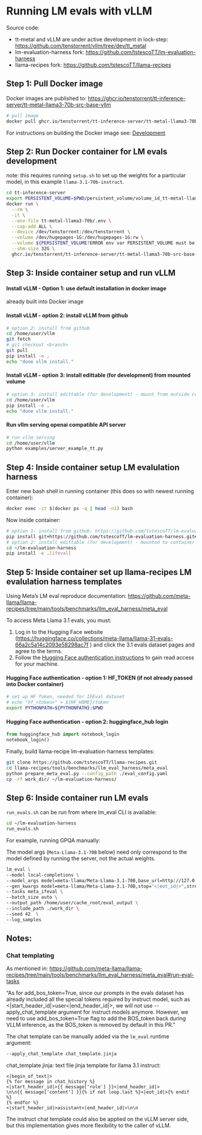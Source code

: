 # Running LM evals with vLLM

Source code:
- tt-metal and vLLM are under active development in lock-step: https://github.com/tenstorrent/vllm/tree/dev/tt_metal 
- lm-evaluation-harness fork: https://github.com/tstescoTT/lm-evaluation-harness
- llama-recipes fork: https://github.com/tstescoTT/llama-recipes

## Step 1: Pull Docker image

Docker images are published to: https://ghcr.io/tenstorrent/tt-inference-server/tt-metal-llama3-70b-src-base-vllm
```bash
# pull image
docker pull ghcr.io/tenstorrent/tt-inference-server/tt-metal-llama3-70b-src-base-vllm:v0.0.1-tt-metal-v0.53.0-rc16-ebdffa93d911
```

For instructions on building the Docker image see: [Development](../vllm-tt-metal-llama3-70b/docs/development.md)

## Step 2: Run Docker container for LM evals development

note: this requires running `setup.sh` to set up the weights for a particular model, in this example `llama-3.1-70b-instruct`.

```bash
cd tt-inference-server
export PERSISTENT_VOLUME=$PWD/persistent_volume/volume_id_tt-metal-llama-3.1-70b-instructv0.0.1/
docker run \
  --rm \
  -it \
  --env-file tt-metal-llama3-70b/.env \
  --cap-add ALL \
  --device /dev/tenstorrent:/dev/tenstorrent \
  --volume /dev/hugepages-1G:/dev/hugepages-1G:rw \
  --volume ${PERSISTENT_VOLUME?ERROR env var PERSISTENT_VOLUME must be set}:/home/user/cache_root:rw \
  --shm-size 32G \
  ghcr.io/tenstorrent/tt-inference-server/tt-metal-llama3-70b-src-base-vllm:v0.0.1-tt-metal-v0.53.0-rc16-ebdffa93d911 bash
```

## Step 3: Inside container setup and run vLLM

#### Install vLLM - Option 1: use default installation in docker image

already built into Docker image

#### Install vLLM - option 2: install vLLM from github

```bash
# option 2: install from github
cd /home/user/vllm
git fetch
# git checkout <branch>
git pull
pip install -e .
echo "done vllm install."
```
#### Install vLLM - option 3: install edittable (for development) from mounted volume

```bash
# option 3: install edittable (for development) - mount from outside container
cd /home/user/vllm
pip install -e .
echo "done vllm install."
```

#### Run vllm serving openai compatible API server

```bash
# run vllm serving
cd /home/user/vllm
python examples/server_example_tt.py
```

## Step 4: Inside container setup LM evalulation harness

Enter new bash shell in running container (this does so with newest running container):
```bash
docker exec -it $(docker ps -q | head -n1) bash
```

Now inside container:
```bash
# option 1: install from github: https://github.com/tstescoTT/lm-evaluation-harness
pip install git+https://github.com/tstescoTT/lm-evaluation-harness.git#egg=lm-eval[ifeval]
# option 2: install edittable (for development) - mounted to container
cd ~/lm-evaluation-harness
pip install -e .[ifeval]
```

## Step 5: Inside container set up llama-recipes LM evalulation harness templates


Using Meta’s LM eval reproduce documentation: https://github.com/meta-llama/llama-recipes/tree/main/tools/benchmarks/llm_eval_harness/meta_eval 

To access Meta Llama 3.1 evals, you must:

1. Log in to the Hugging Face website (https://huggingface.co/collections/meta-llama/llama-31-evals-66a2c5a14c2093e58298ac7f ) and click the 3.1 evals dataset pages and agree to the terms.
2. Follow the [Hugging Face authentication instructions](https://huggingface.co/docs/huggingface_hub/en/quick-start#authentication) to gain read access for your machine.

#### Hugging Face authentication - option 1: HF_TOKEN (if not already passed into Docker container)
```bash
# set up HF Token, needed for IFEval dataset
# echo "hf_<token>" > ${HF_HOME}/token
export PYTHONPATH=${PYTHONPATH}:$PWD
```

#### Hugging Face authentication - option 2: huggingface_hub login
```python
from huggingface_hub import notebook_login
notebook_login()
```

Finally,  build llama-recipe lm-evaluation-harness templates:
```bash
git clone https://github.com/tstescoTT/llama-recipes.git
cd llama-recipes/tools/benchmarks/llm_eval_harness/meta_eval
python prepare_meta_eval.py --config_path ./eval_config.yaml
cp -rf work_dir/ ~/lm-evaluation-harness/
```

## Step 6: Inside container run LM evals

`run_evals.sh` can be run from where lm_eval CLI is available:
```bash
cd ~/lm-evaluation-harness
run_evals.sh
```

For example, running GPQA manually:

The model args (`Meta-Llama-3.1-70B` below) need only correspond to the model defined by running the server, not the actual weights.
```bash
lm_eval \
--model local-completions \
--model_args model=meta-llama/Meta-Llama-3.1-70B,base_url=http://127.0.0.1:8000/v1/completions,num_concurrent=32,max_retries=4,tokenized_requests=False,add_bos_token=True \
--gen_kwargs model=meta-llama/Meta-Llama-3.1-70B,stop="<|eot_id|>",stream=False \
--tasks meta_ifeval \
--batch_size auto \
--output_path /home/user/cache_root/eval_output \
--include_path ./work_dir \
--seed 42  \
--log_samples
```

## Notes:

### Chat templating

As mentioned in: https://github.com/meta-llama/llama-recipes/tree/main/tools/benchmarks/llm_eval_harness/meta_eval#run-eval-tasks 

“As for add_bos_token=True, since our prompts in the evals dataset has already included all the special tokens required by instruct model, such as <|start_header_id|>user<|end_header_id|>, we will not use --apply_chat_template argument for instruct models anymore. However, we need to use add_bos_token=True flag to add the BOS_token back during VLLM inference, as the BOS_token is removed by default in this PR.”

The chat template can be manually added via the `lm_eval` runtime argument:
```bash
--apply_chat_template chat_template.jinja 
```
chat_template.jinja: text file jinja template for llama 3.1 instruct:
```
<|begin_of_text|>
{% for message in chat_history %}
<|start_header_id|>{{ message['role'] }}<|end_header_id|>
\n\n{{ message['content'] }}{% if not loop.last %}<|eot_id|>{% endif %}
{% endfor %}
<|start_header_id|>assistant<|end_header_id|>\n\n
```

The instruct chat template could also be applied on the vLLM server side, but this implementation gives more flexibility to the caller of vLLM.

